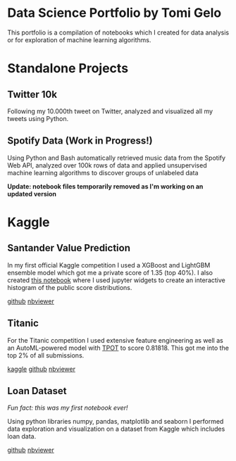 # Data Science Portfolio by Tomi Gelo

This portfolio is a compilation of notebooks which I created for data analysis or for exploration of machine learning algorithms.

# Standalone Projects

## Twitter 10k

Following my 10.000th tweet on Twitter, analyzed and visualized all my tweets using Python.

## Spotify Data (Work in Progress!)

Using Python and Bash automatically retrieved music data from the Spotify Web API, analyzed over 100k rows of data and applied unsupervised machine learning algorithms to discover groups of unlabeled data

**Update: notebook files temporarily removed as I'm working on an updated version**

# Kaggle

## Santander Value Prediction

In my first official Kaggle competition I used a XGBoost and LightGBM ensemble model which got me a private score of 1.35 (top 40%).
I also created [this notebook](https://github.com/tgel0/data-science-portfolio/blob/master/Notebooks/leaderboard.ipynb) where I used jupyter widgets to create an interactive histogram of the public score distributions.

[github](https://github.com/tgel0/data-science-portfolio/blob/master/Notebooks/KaggleSantanderValuePrediction.ipynb) [nbviewer](http://nbviewer.jupyter.org/github/tgel0/data-science-portfolio/blob/master/Notebooks/KaggleSantanderValuePrediction.ipynb)

## Titanic

For the Titanic competition I used extensive feature engineering as well as an AutoML-powered model with [TPOT](https://epistasislab.github.io/tpot/) to score 0.81818. This got me into the top 2% of all submissions.

[kaggle](https://www.kaggle.com/tomigelo/titanic-with-family-survival-tpot-0-81818) [github](https://github.com/tgel0/data-science-portfolio/blob/master/Notebooks/KaggleTitanic.ipynb) [nbviewer](http://nbviewer.jupyter.org/github/tgel0/data-science-portfolio/blob/master/Notebooks/KaggleTitanic.ipynb)

## Loan Dataset

*Fun fact: this was my first notebook ever!*

Using python libraries numpy, pandas, matplotlib and seaborn I performed data exploration and visualization on a dataset from Kaggle which includes loan data.

[github](https://github.com/tgel0/data-science-portfolio/blob/master/Notebooks/LoanDataNotebook.ipynb) [nbviewer](http://nbviewer.jupyter.org/github/tgel0/data-science-portfolio/blob/master/Notebooks/LoanDataNotebook.ipynb)
